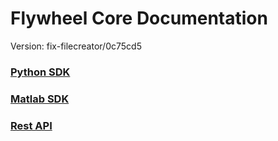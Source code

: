 # Flywheel Core Documentation
Version: fix-filecreator/0c75cd5

### [Python SDK](python/)

### [Matlab SDK](matlab/)

### [Rest API](swagger/index.html)

